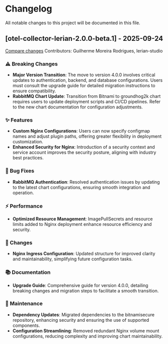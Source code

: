 # Changelog

All notable changes to this project will be documented in this file.

## [otel-collector-lerian-2.0.0-beta.1] - 2025-09-24

[Compare changes](https://github.com/LerianStudio/helm/compare/otel-collector-lerian-v1.2.0...otel-collector-lerian-v2.0.0-beta.1)
Contributors: Guilherme Moreira Rodrigues, lerian-studio

### ⚠️ Breaking Changes
- **Major Version Transition**: The move to version 4.0.0 involves critical updates to authentication, backend, and database configurations. Users must consult the upgrade guide for detailed migration instructions to ensure compatibility.
- **RabbitMQ Chart Update**: Transition from Bitnami to groundhog2k chart requires users to update deployment scripts and CI/CD pipelines. Refer to the new chart documentation for configuration adjustments.

### ✨ Features
- **Custom Nginx Configurations**: Users can now specify configmap names and adjust plugin paths, offering greater flexibility in deployment customization.
- **Enhanced Security for Nginx**: Introduction of a security context and service account improves the security posture, aligning with industry best practices.

### 🐛 Bug Fixes
- **RabbitMQ Authentication**: Resolved authentication issues by updating to the latest chart configurations, ensuring smooth integration and operation.

### ⚡ Performance
- **Optimized Resource Management**: ImagePullSecrets and resource limits added to Nginx deployment enhance resource efficiency and security.

### 🔄 Changes
- **Nginx Ingress Configuration**: Updated structure for improved clarity and maintainability, simplifying future configuration tasks.

### 📚 Documentation
- **Upgrade Guide**: Comprehensive guide for version 4.0.0, detailing breaking changes and migration steps to facilitate a smooth transition.

### 🔧 Maintenance
- **Dependency Updates**: Migrated dependencies to the bitnamisecure repository, enhancing security and ensuring the use of supported components.
- **Configuration Streamlining**: Removed redundant Nginx volume mount configurations, reducing complexity and improving chart maintainability.
